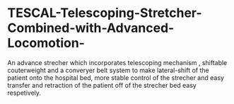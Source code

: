 # TESCAL-Telescoping-Stretcher-Combined-with-Advanced-Locomotion-
An advance strecher which incorporates telescoping mechanism , shiftable couterweight and a converyer belt system to make lateral-shift of the patient onto the hospital bed, more stable control of the strecher and easy transfer and retraction of the patient off of the strecher bed easy respetively. 
